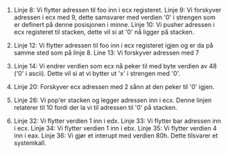 1.
    Linje 8: Vi flytter adressen til foo inn i ecx registeret.
    Linje 9: Vi forskyver adressen i ecx med 9, dette samsvarer med verdien '0' i strengen som er definert på denne posisjonen i minne.
    Linje 10: Vi pusher adressen i ecx registeret til stacken, dette vil si at '0' nå ligger på stacken.
2.
    Linje 12: Vi flytter adressen til foo inn i ecx registeret igjen og er da på samme sted som på  linje  8.
    Line 13: Vi forskyver adressen med 7 

3.
    Linje 14: Vi endrer verdien som ecx nå peker til med byte verdien av 48 ('0' i ascii). Dette vil si at vi bytter ut 'x' i strengen med '0'.
4.
    Linje 20: Forskyver ecx adressen med 2 sånn at den peker til '0'    igjen.
5.
    Linje 26: Vi pop'er stacken og legger adressen inn i ecx.
              Denne linjen relaterer til 10 fordi der la vi til adressen til '0' på stacken.
6.
    Linje 32: Vi flytter verdien 1 inn i edx.
    Linje 33: Vi flytter bar adressen inn i ecx.
    Linje 34: Vi flytter verdien 1 inn i ebx.
    Linje 35: Vi flytter verdien 4 inn i eax.
    Linje 36: Vi gjør et interupt med verdien 80h. Dette tilsvarer et systemkall.